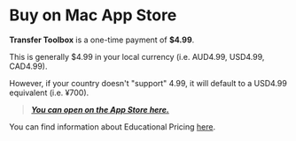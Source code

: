 # Buy on Mac App Store

**Transfer Toolbox** is a one-time payment of **$4.99**.

This is generally $4.99 in your local currency (i.e. AUD4.99, USD4.99, CAD4.99).

However, if your country doesn't "support" 4.99, it will default to a USD4.99 equivalent (i.e. ¥700).

> **_[You can open on the App Store here.](https://apps.apple.com/us/app/transfer-toolbox/id6449526499)_**

You can find information about Educational Pricing [here](https://transfertoolbox.io/educational/).
